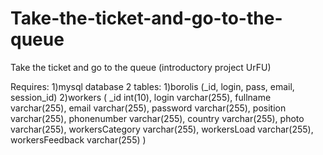 # Take-the-ticket-and-go-to-the-queue
Take the ticket and go to the queue (introductory project UrFU)

Requires:
1)mysql database
	2 tables:
	1)borolis  (_id, login, pass, email, session_id)
	2)workers	(	_id	int(10), login	varchar(255), fullname	varchar(255), email	varchar(255), password	varchar(255), position	varchar(255), phonenumber	varchar(255), country	varchar(255), photo	varchar(255), workersCategory	varchar(255), workersLoad	varchar(255), workersFeedback varchar(255) )